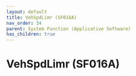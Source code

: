 ```yaml
---
layout: default
title: VehSpdLimr (SF016A)
nav_order: 34
parent: System Function (Applicative Software)
has_children: true
---
```

# VehSpdLimr (SF016A)
